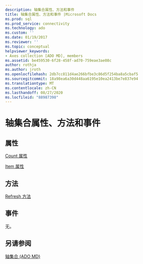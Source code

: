 ```yaml
---
description: 轴集合属性、方法和事件
title: 轴集合属性、方法和事件 |Microsoft Docs
ms.prod: sql
ms.prod_service: connectivity
ms.technology: ado
ms.custom: ''
ms.date: 01/19/2017
ms.reviewer: ''
ms.topic: conceptual
helpviewer_keywords:
- Axes collection [ADO MD], members
ms.assetid: be459530-6f28-458f-ad70-759eae3ae08c
author: rothja
ms.author: jroth
ms.openlocfilehash: 2db7cc811d4ae266bfbe3c86d5f254ba8a5cbaf5
ms.sourcegitcommit: 18a98ea6a30d448aa6195e10ea2413be7e837e94
ms.translationtype: MT
ms.contentlocale: zh-CN
ms.lasthandoff: 08/27/2020
ms.locfileid: "88987398"
---
```

# <a name="axes-collection-properties-methods-and-events"></a>轴集合属性、方法和事件
## <a name="properties"></a>属性  
 [Count 属性](../ado-api/count-property-ado.md)  
  
 [Item 属性](../ado-api/item-property-ado.md)  
  
## <a name="methods"></a>方法  
 [Refresh 方法](../ado-api/refresh-method-ado.md)  
  
## <a name="events"></a>事件  
 无。  
  
## <a name="see-also"></a>另请参阅  
 [轴集合 (ADO MD)](./axes-collection-ado-md.md)